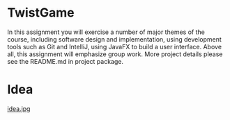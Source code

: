 # TwistGame
In this assignment you will exercise a number of major themes of the course, including software design and implementation, using development tools such as Git and IntelliJ, using JavaFX to build a user interface.   Above all, this assignment will emphasize group work.
More project details please see the README.md in project package.

# Idea
[idea.jpg](https://i.loli.net/2019/12/15/YGTUJoaQwOkzuDK.jpg)
